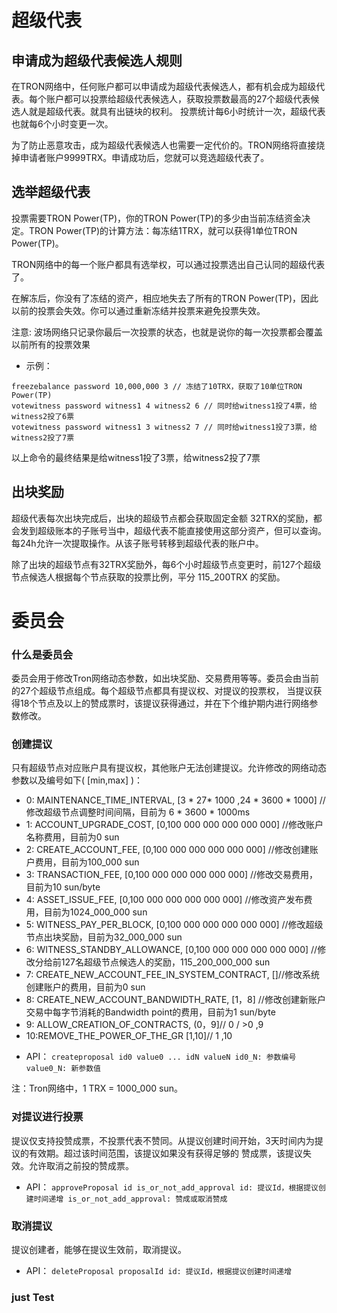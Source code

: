 超级代表
===

## 申请成为超级代表候选人规则

 在TRON网络中，任何账户都可以申请成为超级代表候选人，都有机会成为超级代表。每个账户都可以投票给超级代表候选人，获取投票数最高的27个超级代表候选人就是超级代表。就具有出链块的权利。
 投票统计每6小时统计一次，超级代表也就每6个小时变更一次。

 为了防止恶意攻击，成为超级代表候选人也需要一定代价的。TRON网络将直接烧掉申请者账户9999TRX。申请成功后，您就可以竞选超级代表了。

## 选举超级代表

 投票需要TRON Power(TP)，你的TRON Power(TP)的多少由当前冻结资金决定。TRON Power(TP)的计算方法：每冻结1TRX，就可以获得1单位TRON Power(TP)。
 
 TRON网络中的每一个账户都具有选举权，可以通过投票选出自己认同的超级代表了。

 在解冻后，你没有了冻结的资产，相应地失去了所有的TRON Power(TP)，因此以前的投票会失效。你可以通过重新冻结并投票来避免投票失效。

注意: 波场网络只记录你最后一次投票的状态，也就是说你的每一次投票都会覆盖以前所有的投票效果

+ 示例：

```
freezebalance password 10,000,000 3 // 冻结了10TRX，获取了10单位TRON Power(TP)
votewitness password witness1 4 witness2 6 // 同时给witness1投了4票，给witness2投了6票
votewitness password witness1 3 witness2 7 // 同时给witness1投了3票，给witness2投了7票
```

以上命令的最终结果是给witness1投了3票，给witness2投了7票

## 出块奖励

超级代表每次出块完成后，出块的超级节点都会获取固定金额 32TRX的奖励，都会发到超级账本的子账号当中，超级代表不能直接使用这部分资产，但可以查询。 每24h允许一次提取操作。从该子账号转移到超级代表的账户中。

除了出块的超级节点有32TRX奖励外，每6个小时超级节点变更时，前127个超级节点候选人根据每个节点获取的投票比例，平分 115_200TRX 的奖励。
 
委员会
===

### 什么是委员会
委员会用于修改Tron网络动态参数，如出块奖励、交易费用等等。委员会由当前的27个超级节点组成。每个超级节点都具有提议权、对提议的投票权，
当提议获得18个节点及以上的赞成票时，该提议获得通过，并在下个维护期内进行网络参数修改。

### 创建提议
只有超级节点对应账户具有提议权，其他账户无法创建提议。允许修改的网络动态参数以及编号如下( [min,max] )：
- 0: MAINTENANCE_TIME_INTERVAL, [3 * 27* 1000 ,24 * 3600 * 1000] //修改超级节点调整时间间隔，目前为 6 * 3600 * 1000ms
- 1: ACCOUNT_UPGRADE_COST, [0,100 000 000 000 000 000]  //修改账户名称费用，目前为0 sun
- 2: CREATE_ACCOUNT_FEE, [0,100 000 000 000  000 000] //修改创建账户费用，目前为100_000 sun
- 3: TRANSACTION_FEE, [0,100 000 000 000 000 000] //修改交易费用，目前为10 sun/byte
- 4: ASSET_ISSUE_FEE, [0,100 000 000 000 000 000] //修改资产发布费用，目前为1024_000_000 sun
- 5: WITNESS_PAY_PER_BLOCK, [0,100 000 000 000 000 000] //修改超级节点出块奖励，目前为32_000_000 sun
- 6: WITNESS_STANDBY_ALLOWANCE, [0,100 000 000 000 000 000] //修改分给前127名超级节点候选人的奖励，115_200_000_000 sun
- 7: CREATE_NEW_ACCOUNT_FEE_IN_SYSTEM_CONTRACT, []//修改系统创建账户的费用，目前为0 sun
- 8: CREATE_NEW_ACCOUNT_BANDWIDTH_RATE, [1，8]  //修改创建新账户交易中每字节消耗的Bandwidth point的费用，目前为1 sun/byte
- 9: ALLOW_CREATION_OF_CONTRACTS, (0，9]// 0 / >0 ,9
- 10:REMOVE_THE_POWER_OF_THE_GR  [1,10]// 1 ,10


+ API：
`
createproposal id0 value0 ... idN valueN
id0_N: 参数编号
value0_N: 新参数值
`

注：Tron网络中，1 TRX = 1000_000 sun。

### 对提议进行投票
提议仅支持投赞成票，不投票代表不赞同。从提议创建时间开始，3天时间内为提议的有效期。超过该时间范围，该提议如果没有获得足够的
赞成票，该提议失效。允许取消之前投的赞成票。


+ API：
`
approveProposal id is_or_not_add_approval
id: 提议Id，根据提议创建时间递增
is_or_not_add_approval: 赞成或取消赞成
`

### 取消提议
提议创建者，能够在提议生效前，取消提议。

+ API：
`
deleteProposal proposalId
id: 提议Id，根据提议创建时间递增
`

### just Test 